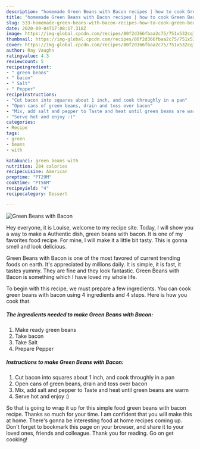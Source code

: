 ```yaml
---
description: "homemade Green Beans with Bacon recipes | how to cook Green Beans with Bacon"
title: "homemade Green Beans with Bacon recipes | how to cook Green Beans with Bacon"
slug: 533-homemade-green-beans-with-bacon-recipes-how-to-cook-green-beans-with-bacon
date: 2020-09-04T17:08:17.318Z
image: https://img-global.cpcdn.com/recipes/80f2d366fbaa2c75/751x532cq70/green-beans-with-bacon-recipe-main-photo.jpg
thumbnail: https://img-global.cpcdn.com/recipes/80f2d366fbaa2c75/751x532cq70/green-beans-with-bacon-recipe-main-photo.jpg
cover: https://img-global.cpcdn.com/recipes/80f2d366fbaa2c75/751x532cq70/green-beans-with-bacon-recipe-main-photo.jpg
author: Ray Vaughn
ratingvalue: 4.3
reviewcount: 5
recipeingredient:
- " green beans"
- " bacon"
- " Salt"
- " Pepper"
recipeinstructions:
- "Cut bacon into squares about 1 inch, and cook throughly in a pan"
- "Open cans of green beans, drain and toss over bacon"
- "Mix, add salt and pepper to Taste and heat until green beans are warm"
- "Serve hot and enjoy :)"
categories:
- Recipe
tags:
- green
- beans
- with

katakunci: green beans with 
nutrition: 284 calories
recipecuisine: American
preptime: "PT29M"
cooktime: "PT56M"
recipeyield: "4"
recipecategory: Dessert

---
```



![Green Beans with Bacon](https://img-global.cpcdn.com/recipes/80f2d366fbaa2c75/751x532cq70/green-beans-with-bacon-recipe-main-photo.jpg)

Hey everyone, it is Louise, welcome to my recipe site. Today, I will show you a way to make a Authentic dish, green beans with bacon. It is one of my favorites food recipe. For mine, I will make it a little bit tasty. This is gonna smell and look delicious.



Green Beans with Bacon is one of the most favored of current trending foods on earth. It's appreciated by millions daily. It is simple, it is fast, it tastes yummy. They are fine and they look fantastic. Green Beans with Bacon is something which I have loved my whole life.


To begin with this recipe, we must prepare a few ingredients. You can cook green beans with bacon using 4 ingredients and 4 steps. Here is how you cook that.

<!--inarticleads1-->

##### The ingredients needed to make Green Beans with Bacon:

1. Make ready  green beans
1. Take  bacon
1. Take  Salt
1. Prepare  Pepper




<!--inarticleads2-->

##### Instructions to make Green Beans with Bacon:

1. Cut bacon into squares about 1 inch, and cook throughly in a pan
1. Open cans of green beans, drain and toss over bacon
1. Mix, add salt and pepper to Taste and heat until green beans are warm
1. Serve hot and enjoy :)




So that is going to wrap it up for this simple food green beans with bacon recipe. Thanks so much for your time. I am confident that you will make this at home. There's gonna be interesting food at home recipes coming up. Don't forget to bookmark this page on your browser, and share it to your loved ones, friends and colleague. Thank you for reading. Go on get cooking!
